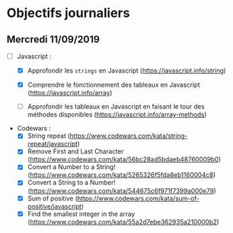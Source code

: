 # Objectifs journaliers

## Mercredi 11/09/2019


* [ ] Javascript :
  * [x] Approfondir les `strings` en Javascript (https://javascript.info/string)
  * [x] Comprendre le fonctionnement des tableaux en Javascript (https://javascript.info/array)
  * [ ] Approfondir les tableaux en Javascript en faisant le tour des méthodes disponibles (https://javascript.info/array-methods)



* Codewars :
  * [x] String repeat (https://www.codewars.com/kata/string-repeat/javascript)
  * [x] Remove First and Last Character (https://www.codewars.com/kata/56bc28ad5bdaeb48760009b0)
  * [x] Convert a Number to a String! (https://www.codewars.com/kata/5265326f5fda8eb1160004c8)
  * [x] Convert a String to a Number! (https://www.codewars.com/kata/544675c6f971f7399a000e79)
  * [x] Sum of positive (https://www.codewars.com/kata/sum-of-positive/javascript)
  * [x] Find the smallest integer in the array (https://www.codewars.com/kata/55a2d7ebe362935a210000b2)
